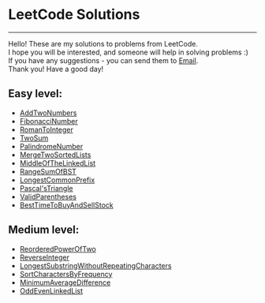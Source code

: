 # LeetCode Solutions

---
Hello! These are my solutions to problems from LeetCode.  
I hope you will be interested, and someone will help in solving problems :)  
If you have any suggestions - you can send them to [Email](mailto:viktorovio@yahoo.com).  
Thank you! Have a good day!

## Easy level:
- [AddTwoNumbers](https://github.com/ViktorovIO/LeetCode/tree/master/src/Problems/Easy/AddTwoNumbers)
- [FibonacciNumber](https://github.com/ViktorovIO/LeetCode/tree/master/src/Problems/Easy/FibonacciNumber)
- [RomanToInteger](https://github.com/ViktorovIO/LeetCode/tree/master/src/Problems/Easy/RomanToInteger)
- [TwoSum](https://github.com/ViktorovIO/LeetCode/tree/master/src/Problems/Easy/TwoSum)
- [PalindromeNumber](https://github.com/ViktorovIO/LeetCode/tree/master/src/Problems/Easy/PalindromeNumber)
- [MergeTwoSortedLists](https://github.com/ViktorovIO/LeetCode/tree/master/src/Problems/Easy/MergeTwoSortedLists)
- [MiddleOfTheLinkedList](https://github.com/ViktorovIO/LeetCode/tree/master/src/Problems/Easy/MiddleOfTheLinkedList)
- [RangeSumOfBST](https://github.com/ViktorovIO/LeetCode/tree/master/src/Problems/Easy/RangeSumOfBST)
- [LongestCommonPrefix](https://github.com/ViktorovIO/LeetCode/tree/master/src/Problems/Easy/LongestCommonPrefix)
- [Pascal'sTriangle](https://github.com/ViktorovIO/LeetCode/tree/master/src/Problems/Easy/Pascal'sTriangle)
- [ValidParentheses](https://github.com/ViktorovIO/LeetCode/tree/master/src/Problems/Easy/ValidParentheses)
- [BestTimeToBuyAndSellStock](https://github.com/ViktorovIO/LeetCode/tree/master/src/Problems/Easy/BestTimeToBuyAndSellStock)

## Medium level:
- [ReorderedPowerOfTwo](https://github.com/ViktorovIO/LeetCode/blob/master/src/Problems/Medium/ReorderedPowerOfTwo/)
- [ReverseInteger](https://github.com/ViktorovIO/LeetCode/blob/master/src/Problems/Medium/ReverseInteger/)
- [LongestSubstringWithoutRepeatingCharacters](https://github.com/ViktorovIO/LeetCode/blob/master/src/Problems/Medium/LongestSubstringWithoutRepeatingCharacters/)
- [SortCharactersByFrequency](https://github.com/ViktorovIO/LeetCode/blob/master/src/Problems/Medium/SortCharactersByFrequency/)
- [MinimumAverageDifference](https://github.com/ViktorovIO/LeetCode/blob/master/src/Problems/Medium/MinimumAverageDifference/)
- [OddEvenLinkedList](https://github.com/ViktorovIO/LeetCode/blob/master/src/Problems/Medium/OddEvenLinkedList/)